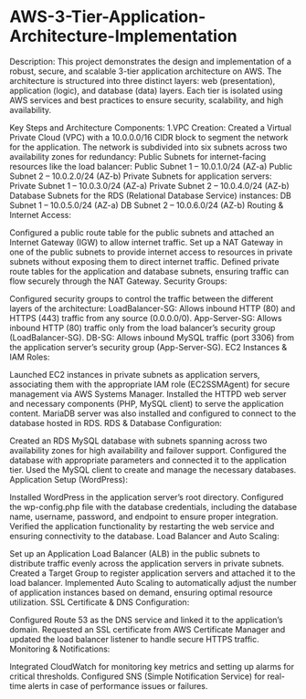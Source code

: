 # AWS-3-Tier-Application-Architecture-Implementation
Description:
This project demonstrates the design and implementation of a robust, secure, and scalable 3-tier application architecture on AWS. The architecture is structured into three distinct layers: web (presentation), application (logic), and database (data) layers. Each tier is isolated using AWS services and best practices to ensure security, scalability, and high availability.

Key Steps and Architecture Components:
1.VPC Creation:
Created a Virtual Private Cloud (VPC) with a 10.0.0.0/16 CIDR block to segment the network for the application.
The network is subdivided into six subnets across two availability zones for redundancy:
Public Subnets for internet-facing resources like the load balancer:
Public Subnet 1 – 10.0.1.0/24 (AZ-a)
Public Subnet 2 – 10.0.2.0/24 (AZ-b)
Private Subnets for application servers:
Private Subnet 1 – 10.0.3.0/24 (AZ-a)
Private Subnet 2 – 10.0.4.0/24 (AZ-b)
Database Subnets for the RDS (Relational Database Service) instances:
DB Subnet 1 – 10.0.5.0/24 (AZ-a)
DB Subnet 2 – 10.0.6.0/24 (AZ-b)
Routing & Internet Access:

Configured a public route table for the public subnets and attached an Internet Gateway (IGW) to allow internet traffic.
Set up a NAT Gateway in one of the public subnets to provide internet access to resources in private subnets without exposing them to direct internet traffic.
Defined private route tables for the application and database subnets, ensuring traffic can flow securely through the NAT Gateway.
Security Groups:

Configured security groups to control the traffic between the different layers of the architecture:
LoadBalancer-SG: Allows inbound HTTP (80) and HTTPS (443) traffic from any source (0.0.0.0/0).
App-Server-SG: Allows inbound HTTP (80) traffic only from the load balancer’s security group (LoadBalancer-SG).
DB-SG: Allows inbound MySQL traffic (port 3306) from the application server’s security group (App-Server-SG).
EC2 Instances & IAM Roles:

Launched EC2 instances in private subnets as application servers, associating them with the appropriate IAM role (EC2SSMAgent) for secure management via AWS Systems Manager.
Installed the HTTPD web server and necessary components (PHP, MySQL client) to serve the application content.
MariaDB server was also installed and configured to connect to the database hosted in RDS.
RDS & Database Configuration:

Created an RDS MySQL database with subnets spanning across two availability zones for high availability and failover support.
Configured the database with appropriate parameters and connected it to the application tier.
Used the MySQL client to create and manage the necessary databases.
Application Setup (WordPress):

Installed WordPress in the application server’s root directory.
Configured the wp-config.php file with the database credentials, including the database name, username, password, and endpoint to ensure proper integration.
Verified the application functionality by restarting the web service and ensuring connectivity to the database.
Load Balancer and Auto Scaling:

Set up an Application Load Balancer (ALB) in the public subnets to distribute traffic evenly across the application servers in private subnets.
Created a Target Group to register application servers and attached it to the load balancer.
Implemented Auto Scaling to automatically adjust the number of application instances based on demand, ensuring optimal resource utilization.
SSL Certificate & DNS Configuration:

Configured Route 53 as the DNS service and linked it to the application’s domain.
Requested an SSL certificate from AWS Certificate Manager and updated the load balancer listener to handle secure HTTPS traffic.
Monitoring & Notifications:

Integrated CloudWatch for monitoring key metrics and setting up alarms for critical thresholds.
Configured SNS (Simple Notification Service) for real-time alerts in case of performance issues or failures.
